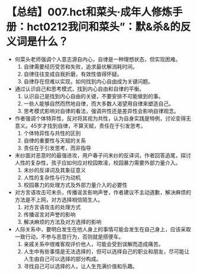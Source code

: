 # 【总结】007.hct和菜头·成年人修炼手册：hct0212我问和菜头”：默&杀&的反义词是什么？

-   何菜头老师强调个人意志源自内心，自律是一种理想状态，但实现困难。
    1.  自律需要经历受苦和失败，追求最优解消耗时间。
    2.  自律往往变成自我折磨，有效性值得怀疑。
    3.  自律存在但难以实现，如何找到内心自由成为关键问题。
-   通过认识自己和思考模式，找到内心自由和自律的平衡。
    1.  认识自己是找到内心自由的关键，不要安排不可能做到的事。
    2.  一些人能够自然而然地自律，而大多数人渴望用自律来塑造自己。
    3.  思考模式影响对自律的看法，强调共性还是差异性会影响自律观念。
-   作者强调个体特异性，反对将其视为共性，认为自身实践是特例，讨论变得无意义。45岁才找到自律，不算天赋，责任在于引发思考。
    1.  个体特异性与共性的区别
    2.  自律的重要性与天赋的关系
    3.  责任在于引发思考，而非指导
-   末纱面对恶意时的最强进攻，用户春子问末纱的反译词，作者回答追尾，探讨人性的复杂性，孩子应如何应对校园欺凌，校园暴力需要外部力量介入。
    1.  末纱的反译词及其象征意义
    2.  人性的复杂性与行为动机
    3.  校园暴力的处理方式及外部力量介入的必要性
-   对方言语攻击可末杀，传播谣言影响声誉，作者建议不主动道歉，解决麻烦的方法是不上网，对方选择相信陌生人。
    1.  对方言语攻击的处理方式
    2.  传播谣言对声誉的影响
    3.  解决麻烦的方法及对方选择的影响
-   人际关系中，要明白发生在他人身上的事情可能会发生在自己身上，应该采取一致行动，不参与恶意行为，否则就是搭便车。
    1.  亲戚关系中很难客观评价他人，可能会受到误解而造成痛苦。
    2.  人生中有些事情是无法选择的，但可以选择自己的职业和朋友，尽可能让人生由自己可以选择的部分构成。
    3.  寻找自己可以选择的人，让人生充满价值和乐趣。